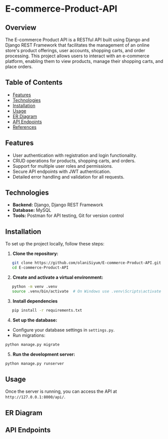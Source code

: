# E-commerce-Product-API

## Overview
The E-commerce Product API is a RESTful API built using Django and Django REST Framework that facilitates the management of an online store's product offerings, user accounts, shopping carts, and order processing. This project allows users to interact with an e-commerce platform, enabling them to view products, manage their shopping carts, and place orders.

## Table of Contents
- [Features](#features)
- [Technologies](#technologies)
- [Installation](#installation)
- [Usage](#usage)
- [ER Diagram](#ERDiagram)
- [API Endpoints](#api-endpoints)
- [References](#References)

## Features
- User authentication with registration and login functionality.
- CRUD operations for products, shopping carts, and orders.
- Support for multiple user roles and permissions.
- Secure API endpoints with JWT authentication.
- Detailed error handling and validation for all requests.

## Technologies
- **Backend:** Django, Django REST Framework
- **Database:** MySQL
- **Tools:** Postman for API testing, Git for version control

## Installation
To set up the project locally, follow these steps:

1. **Clone the repository:**
```bash
   git clone https://github.com/olaniSiyum/E-commerce-Product-API.git
   cd E-commerce-Product-API
```
2. **Create and activate a virtual environment:**
```bash
   python -m venv .venv
   source .venv/bin/activate  # On Windows use .venv\Scripts\activate
```
3. **Install dependencies**
```bash
   pip install -r requirements.txt
```
4. **Set up the database:**
- Configure your database settings in `settings.py`.
- Run migrations:
```bash
python manage.py migrate
```
5. **Run the development server:**
```bash
python manage.py runserver
```
## Usage
Once the server is running, you can access the API at `http://127.0.0.1:8000/api/`.
## ER Diagram
## API Endpoints
